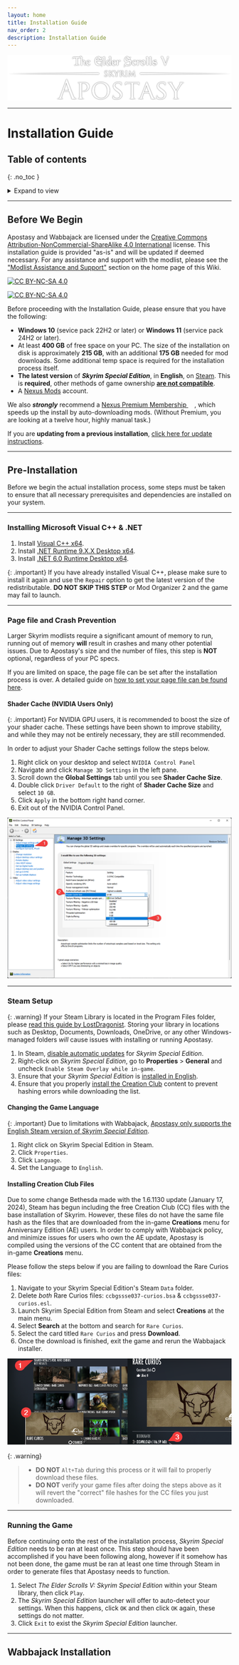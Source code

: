 ```yaml
---
layout: home
title: Installation Guide
nav_order: 2
description: Installation Guide
---
```


![image](/Assets/images/apostasy-header.png)

---

# Installation Guide

## Table of contents
{: .no_toc }
<details markdown="block">
  <summary>
     Expand to view
  </summary>
  {: .text-delta }
1. TOC
{:toc}
</details>

---
## Before We Begin

Apostasy and Wabbajack are licensed under the <a href="https://creativecommons.org/licenses/by-nc-sa/4.0" target="_blank" rel="noopener noreferrer">Creative Commons Attribution-NonCommercial-ShareAlike 4.0 International</a> license. This installation guide is provided "as-is" and will be updated if deemed necessary. For any assistance and support with the modlist, please see the ["Modlist Assistance and Support"](http://localhost:4000/#modlist-assistance--support) section on the home page of this Wiki. 

[![CC BY-NC-SA 4.0][cc-by-nc-sa-shield]][cc-by-nc-sa]

[![CC BY-NC-SA 4.0][cc-by-nc-sa-image]][cc-by-nc-sa]

[cc-by-nc-sa]: http://creativecommons.org/licenses/by-nc-sa/4.0/
[cc-by-nc-sa-image]: https://licensebuttons.net/l/by-nc-sa/4.0/88x31.png
[cc-by-nc-sa-shield]: https://img.shields.io/badge/License-CC%20BY--NC--SA%204.0-lightgrey.svg

Before proceeding with the Installation Guide, please ensure that you have the following:

* **Windows 10** (sevice pack 22H2 or later) or **Windows 11** (service pack 24H2 or later).
* At least **400 GB** of free space on your PC. The size of the installation on disk is approximately **215 GB**, with an additional **175 GB** needed for mod downloads. Some additional temp space is required for the installation process itself.
* **The latest version** of ***Skyrim Special Edition***, in **English**, on <a href="https://store.steampowered.com/app/489830/The_Elder_Scrolls_V_Skyrim_Special_Edition/" target="_blank" rel="noopener noreferrer"> Steam</a>. This is **required**, other methods of game ownership <strong><a href="/01Support/FAQs/#why-steam-i-have-skyrim-from-another-source-and-it-wont-let-me-install" target="_blank" rel="noopener noreferrer">are not compatible</a></strong>.
* A <a href="https://users.nexusmods.com/register" target="_blank" rel="noopener noreferrer">Nexus Mods</a> account.

We also ***strongly*** recommend a <a href="https://users.nexusmods.com/account/billing" target="_blank" rel="noopener noreferrer">Nexus Premium Membership <svg viewBox="0 0 24 24" aria-labelledby="svg-external-link-title" width="1em" height="1em"><use xlink:href="#svg-external-link"></use></svg></a>, which speeds up the install by auto-downloading mods. (Without Premium, you are looking at a twelve hour, highly manual task.)

If you are **updating from a previous installation**, [click here for update instructions](/01HowDoI/UpdatingModlist/).

---
## Pre-Installation

Before we begin the actual installation process, some steps must be taken to ensure that all necessary prerequisites and dependencies are installed on your system.

---
### Installing Microsoft Visual C++ & .NET

 1. Install <a href="https://aka.ms/vs/17/release/vc_redist.x64.exe" target="_blank" rel="nooperner noreferrer">Visual C++ x64</a>.
 2. Install <a href="https://dotnet.microsoft.com/en-us/download/dotnet/9.0" target="_blank" rel="nooperner noreferrer">.NET Runtime 9.X.X Desktop x64</a>.
 3. Install <a href="https://dotnet.microsoft.com/en-us/download/dotnet/thank-you/runtime-desktop-6.0.30-windows-x64-installer" target="_blank" rel="nooperner noreferrer">.NET 6.0 Runtime Desktop x64</a>.

{: .important}
If you have already installed Visual C++, please make sure to install it again and use the `Repair` option to get the latest version of the redistributable. **DO NOT SKIP THIS STEP** or Mod Organizer 2 and the game may fail to launch.

---
### Page file and Crash Prevention

Larger Skyrim modlists require a significant amount of memory to run, running out of memory **will** result in crashes and many other potential issues. Due to Apostasy's size and the number of files, this step is **NOT** optional, regardless of your PC specs.

If you are limited on space, the page file can be set after the installation process is over. A detailed guide on [how to set your page file can be found here](/01Help/Pagefile/).

#### Shader Cache (NVIDIA Users Only)

{: .important}
For NVIDIA GPU users, it is recommended to boost the size of your shader cache. These settings have been shown to improve stability, and while they may not be entirely necessary, they are still recommended.

In order to adjust your Shader Cache settings follow the steps below.

 1. Right click on your desktop and select `NVIDIA Control Panel`
 2. Navigate and click `Manage 3D Settings` in the left pane.
 3. Scroll down the **Global Settings** tab until you see **Shader Cache Size**.
 4. Double click `Driver Default` to the right of **Shader Cache Size** and select `10 GB`.
 5. Click `Apply` in the bottom right hand corner.
 6. Exit out of the NVIDIA Control Panel.

![](https://raw.githubusercontent.com/iAmMe27/Tahrovin/main/img/ShaderCache.png)

---
### Steam Setup

{: .warning}
If your Steam Library is located in the Program Files folder, please <a href="https://github.com/LostDragonist/steam-library-setup-tool/wiki/Usage-Guide" target="_blank" rel="noopener noreferrer">read this guide by LostDragonist</a>. Storing your library in locations such as Desktop, Documents, Downloads, OneDrive, or any other Windows-managed folders *will* cause issues with installing or running Apostasy.

 1. In Steam, <a href="https://help.steampowered.com/en/faqs/view/71AB-698D-57EB-178C#disable" target="_blank" rel="noopener noreferrer">disable automatic updates</a> for *Skyrim Special Edition*.
 2. Right-click on *Skyrim Special Edition*, go to **Properties** > **General** and uncheck `Enable Steam Overlay while in-game`.
 3. Ensure that your *Skyrim Special Edition* is [installed in English](#changing-the-game-language).
 4. Ensure that you properly [install the Creation Club](#installing-creation-club-files) content to prevent hashing errors while downloading the list.

#### Changing the Game Language

{: .important}
Due to limitations with Wabbajack, [Apostasy only supports the English Steam version of *Skyrim Special Edition*](/01Support/FAQs/#does-apostasy-support-any-other-languages). 

 1. Right click on Skyrim Special Edition in Steam.
 2. Click `Properties`.
 3. Click `Language`.
 4. Set the Language to `English`.

#### Installing Creation Club Files

Due to some change Bethesda made with the 1.6.1130 update (January 17, 2024), Steam has begun including the free Creation Club (CC) files with the base installation of Skyrim. However, these files do not have the same file hash as the files that are downloaded from the in-game **Creations** menu for Anniversary Edition (AE) users. In order to comply with Wabbajack policy, and minimize issues for users who own the AE update, Apostasy is compiled using the versions of the CC content that are obtained from the in-game **Creations** menu.

Please follow the steps below if you are failing to download the Rare Curios files:

 1. Navigate to your Skyrim Special Edition's Steam `Data` folder.
 2. Delete *both* Rare Curios files: `ccbgssse037-curios.bsa` & `ccbgssse037-curios.esl`.
 3. Launch Skyrim Special Edition from Steam and select **Creations** at the main menu.
 4. Select **Search** at the bottom and search for `Rare Curios`.
 5. Select the card titled `Rare Curios` and press **Download**.
 6. Once the download is finished, exit the game and rerun the Wabbajack installer.

![](/Assets/skyrim_curios.png)


{: .warning}
> * **DO NOT** `Alt+Tab` during this process or it will fail to properly download these files. 
> * **DO NOT** verify your game files after doing the steps above as it will revert the "correct" file hashes for the CC files you just downloaded.

---
### Running the Game

Before continuing onto the rest of the installation process, *Skyrim Special Edition* needs to be ran at least once. This step should have been accomplished if you have been following along, however if it somehow has not been done, the game must be ran at least one time through Steam in order to generate files that Apostasy needs to function.

 1. Select *The Elder Scrolls V: Skyrim Special Edition* within your Steam library, then click `Play`.
 2. The *Skyrim Special Edition* launcher will offer to auto-detect your settings. When this happens, click `OK` and then click `OK` again, these settings do not matter.
 3. Click `Exit` to exist the *Skyrim Special Edition* launcher.

---
## Wabbajack Installation